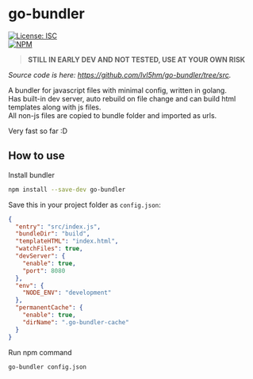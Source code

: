 # go-bundler
[![License: ISC](https://img.shields.io/badge/License-ISC-blue.svg)](https://www.isc.org/downloads/software-support-policy/isc-license/)    
[![NPM](https://nodei.co/npm/go-bundler.png)](https://npmjs.org/package/go-bundler)    
> **STILL IN EARLY DEV AND NOT TESTED, USE AT YOUR OWN RISK**

*Source code is here: https://github.com/lvl5hm/go-bundler/tree/src.*

A bundler for javascript files with minimal config, written in golang.    
Has built-in dev server, auto rebuild on file change and can build html templates along with js files.    
All non-js files are copied to bundle folder and imported as urls.    

Very fast so far :D

## How to use
Install bundler
```bash
npm install --save-dev go-bundler
```

Save this in your project folder as `config.json`:
```json
{
  "entry": "src/index.js",
  "bundleDir": "build",
  "templateHTML": "index.html",
  "watchFiles": true,
  "devServer": {
    "enable": true,
    "port": 8080
  },
  "env": {
    "NODE_ENV": "development"
  },
  "permanentCache": {
    "enable": true,
    "dirName": ".go-bundler-cache"
  }
}
```

Run npm command 
```bash
go-bundler config.json
```
